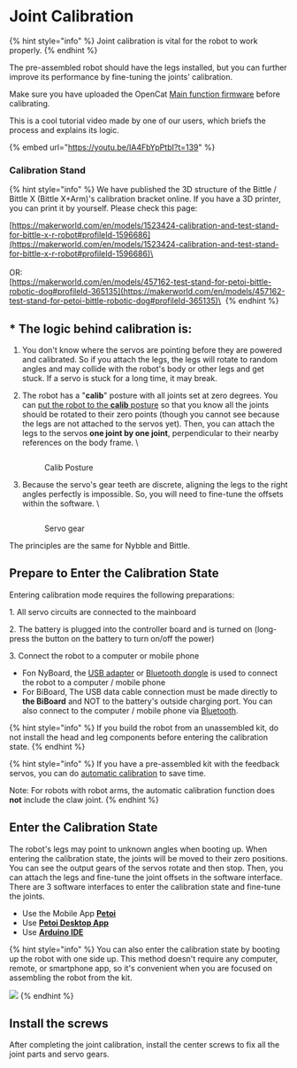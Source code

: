 # Joint Calibration

{% hint style="info" %}
Joint calibration is vital for the robot to work properly.&#x20;
{% endhint %}

The pre-assembled robot should have the legs installed, but you can further improve its performance by fine-tuning the joints' calibration.&#x20;

Make sure you have uploaded the OpenCat [Main function firmware](https://docs.petoi.com/arduino-ide/upload-sketch-for-nyboard#10.-upload-the-major-functionalities-sketch) before calibrating.&#x20;

This is a cool tutorial video made by one of our users, which briefs the process and explains its logic.&#x20;

{% embed url="https://youtu.be/IA4FbYpPtbI?t=139" %}

### Calibration Stand

{% hint style="info" %}
We have published the 3D structure of the Bittle / Bittle X (Bittle X+Arm)'s calibration bracket online. If you have a 3D printer, you can print it by yourself. Please check this page:&#x20;

[https://makerworld.com/en/models/1523424-calibration-and-test-stand-for-bittle-x-r-robot#profileId-1596686](https://makerworld.com/en/models/1523424-calibration-and-test-stand-for-bittle-x-r-robot#profileId-1596686)\
<img src=".gitbook/assets/Cali_Stand01.png" alt="" data-size="original"><img src=".gitbook/assets/Cali_Stand02.png" alt="" data-size="original">\
\
OR:\
[https://makerworld.com/en/models/457162-test-stand-for-petoi-bittle-robotic-dog#profileId-365135](https://makerworld.com/en/models/457162-test-stand-for-petoi-bittle-robotic-dog#profileId-365135)\
<img src=".gitbook/assets/standWithCalibration.jpg" alt="" data-size="original">
{% endhint %}

## \* The logic behind calibration is:

1. &#x20;You don't know where the servos are pointing before they are powered and calibrated. So if you attach the legs, the legs will rotate to random angles and may collide with the robot's body or other legs and get stuck. If a servo is stuck for a long time, it may break.&#x20;
2.  &#x20;The robot has a "**calib**" posture with all joints set at zero degrees. You can [put the robot to the **calib** posture](joint-calibration.md#enter-the-calibration-state) so that you know all the joints should be rotated to their zero points (though you cannot see because the legs are not attached to the servos yet). Then, you can attach the legs to the servos **one joint by one joint**, perpendicular to their nearby references on the body frame. \


    <figure><img src=".gitbook/assets/image (320).png" alt=""><figcaption><p>Calib Posture</p></figcaption></figure>
3.  &#x20;Because the servo's gear teeth are discrete, aligning the legs to the right angles perfectly is impossible. So, you will need to fine-tune the offsets within the software. \


    <figure><img src=".gitbook/assets/image (145).png" alt=""><figcaption><p>Servo gear</p></figcaption></figure>

The principles are the same for Nybble and Bittle.&#x20;

## Prepare to Enter the Calibration State

Entering calibration mode requires the following preparations: ‌

1\. All servo circuits are connected to the mainboard&#x20;

2\. The battery is plugged into the controller board and is turned on (long-press the button on the battery to turn on/off the power)

3\. Connect the robot to a computer or mobile phone

* Fon NyBoard, the [USB adapter](https://docs.petoi.com/communication-modules/usb-downloader-ch340c#connect-nyboard) or [Bluetooth dongle](https://docs.petoi.com/communication-modules/dual-mode-bluetooth) is used to connect the robot to a computer / mobile phone
* For BiBoard, The USB data cable connection must be made directly to **the BiBoard** and NOT to the battery's outside charging port. You can also connect to the computer / mobile phone via [Bluetooth](https://docs.petoi.com/bluetooth-connection).

{% hint style="info" %}
If you build the robot from an unassembled kit, do not install the head and leg components before entering the calibration state.&#x20;
{% endhint %}

{% hint style="info" %}
If you have a pre-assembled kit with the feedback servos, you can do [automatic calibration](https://docs.petoi.com/apis/serial-protocol/feedback-servos) to save time.

Note: For robots with robot arms, the automatic calibration function does **not** include the claw joint.
{% endhint %}

## Enter the Calibration State

The robot's legs may point to unknown angles when booting up. When entering the calibration state, the joints will be moved to their zero positions. You can see the output gears of the servos rotate and then stop. Then, you can attach the legs and fine-tune the joint offsets in the software interface. There are 3 software interfaces to enter the calibration state and fine-tune the joints.&#x20;

* Use the Mobile App [**Petoi**](https://docs.petoi.com/mobile-app/app-guide)
* Use [**Petoi Desktop App**](https://docs.petoi.com/desktop-app/joint-calibrator)
* Use [**Arduino IDE**](https://docs.petoi.com/arduino-ide/calibrate-the-joints-with-arduino-ide)

{% hint style="info" %}
You can also enter the calibration state by booting up the robot with one side up. This method doesn't require any computer, remote, or smartphone app, so it's convenient when you are focused on assembling the robot from the kit.&#x20;

![](<.gitbook/assets/image (216).png>)
{% endhint %}

## Install the screws

After completing the joint calibration, install the center screws to fix all the joint parts and servo gears.

<figure><img src=".gitbook/assets/校准完拧螺丝.jpg" alt=""><figcaption></figcaption></figure>

<figure><img src=".gitbook/assets/Screw_Servo_en.png" alt=""><figcaption></figcaption></figure>
